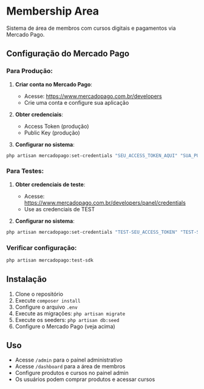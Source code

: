 # Membership Area

Sistema de área de membros com cursos digitais e pagamentos via Mercado Pago.

## Configuração do Mercado Pago

### Para Produção:

1. **Criar conta no Mercado Pago**:
   - Acesse: https://www.mercadopago.com.br/developers
   - Crie uma conta e configure sua aplicação

2. **Obter credenciais**:
   - Access Token (produção)
   - Public Key (produção)

3. **Configurar no sistema**:
```bash
php artisan mercadopago:set-credentials "SEU_ACCESS_TOKEN_AQUI" "SUA_PUBLIC_KEY_AQUI"
```

### Para Testes:

1. **Obter credenciais de teste**:
   - Acesse: https://www.mercadopago.com.br/developers/panel/credentials
   - Use as credenciais de TEST

2. **Configurar no sistema**:
```bash
php artisan mercadopago:set-credentials "TEST-SEU_ACCESS_TOKEN" "TEST-SUA_PUBLIC_KEY"
```

### Verificar configuração:

```bash
php artisan mercadopago:test-sdk
```

## Instalação

1. Clone o repositório
2. Execute `composer install`
3. Configure o arquivo `.env`
4. Execute as migrações: `php artisan migrate`
5. Execute os seeders: `php artisan db:seed`
6. Configure o Mercado Pago (veja acima)

## Uso

- Acesse `/admin` para o painel administrativo
- Acesse `/dashboard` para a área de membros
- Configure produtos e cursos no painel admin
- Os usuários podem comprar produtos e acessar cursos
